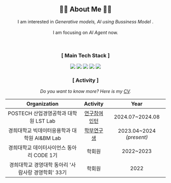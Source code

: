 <div align=center>

 <h2 align="center">👩‍💻 About Me 👩‍💻</h2>
<p align="center">
  I am interested in <em> Generative models, AI using Bussiness Model </em>. 
 <br/><br/>
  I am focusing on <em>AI Agent</em> now.
</p>
<br> 

<h3 align="center">[ Main Tech Stack ]</h3>
<img src="https://img.shields.io/badge/python-3670A0?style=for-the-badge&logo=python&logoColor=ffdd54"> 
<img src="https://img.shields.io/badge/r-%23276DC3.svg?style=for-the-badge&logo=r&logoColor=white">
<img src="https://img.shields.io/badge/Apache%20Spark-FDEE21?style=flat-square&logo=apachespark&logoColor=black">
<img src="https://img.shields.io/badge/c++-00599C?style=for-the-badge&logo=c%2B%2B&logoColor=white">
<img src="https://img.shields.io/badge/chatGPT-74aa9c?style=for-the-badge&logo=openai&logoColor=white">
<br>

<h3 align="center">[ Activity ]</h3>

<em>Do you want to know more? Here is my [CV](CV_shim.docx).</em>

|Organization|Activity|Year|
|:---:|:---:|:---:|
|POSTECH 산업경영공학과 대학원 LST Lab |[연구참여인턴](https://www.lstlab.org/)|2024.07~2024.08|
|경희대학교 빅데이터응용학과 대학원 AI&BM Lab |[학부연구생](https://bmer.net/)|2023.04~2024 <em>(present)</em>|
|경희대학교 데이터사이언스 동아리 CODE 1기|학회원|2022~2023|
|경희대학교 경영대학 동아리 '사람사랑 경영학회' 33기|학회원|2022|
 <br>
</div>



<!--
**dhdbsrlw/dhdbsrlw** is a ✨ _special_ ✨ repository because its `README.md` (this file) appears on your GitHub profile.

Here are some ideas to get you started:

- 🔭 I’m currently working on ...
- 🌱 I’m currently learning ...
- 👯 I’m looking to collaborate on ...
- 🤔 I’m looking for help with ...
- 💬 Ask me about ...
- 📫 How to reach me: ...
- 😄 Pronouns: ...
- ⚡ Fun fact: ...
-->
